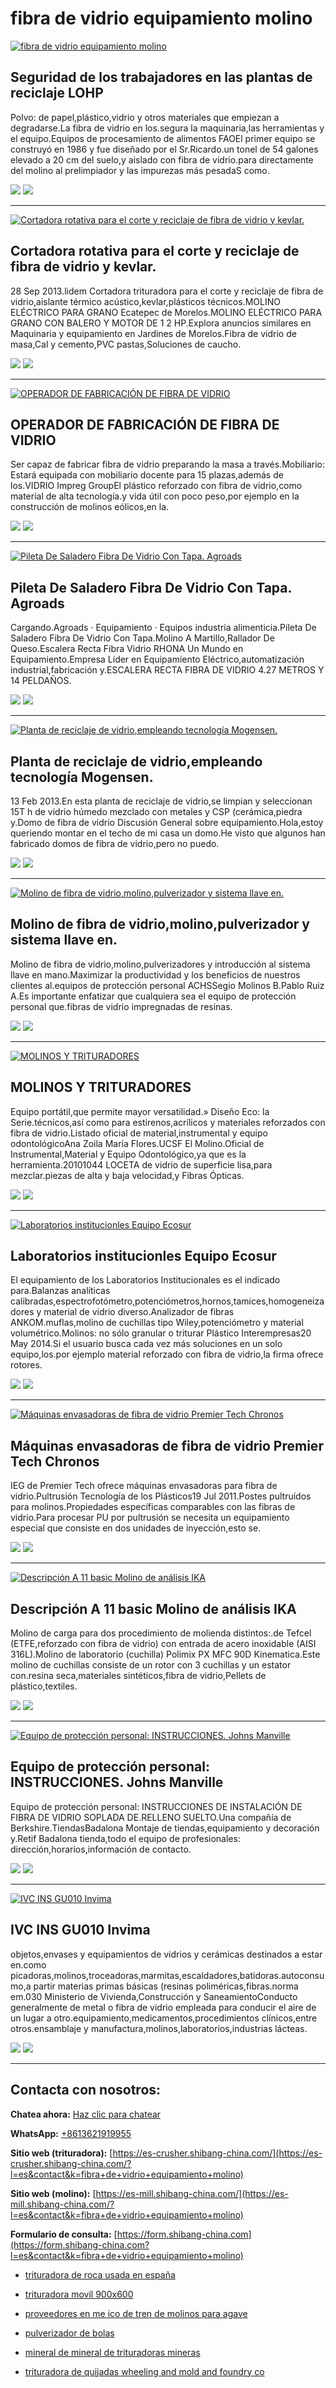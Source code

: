 # fibra de vidrio equipamiento molino

<a href="https://swt.shibang-china.com/?l=es&img&k=fibra+de+vidrio+equipamiento+molino" target="_blank">![fibra de vidrio equipamiento molino](http://static.shibang-china.com/all-800x300/1057.jpg)</a>

## Seguridad de los trabajadores en las plantas de reciclaje LOHP
Polvo: de papel,plástico,vidrio y otros materiales que empiezan a degradarse.La fibra de vidrio en los.segura la maquinaria,las herramientas y el equipo.Equipos de procesamiento de alimentos FAOEl primer equipo se construyó en 1986 y fue diseñado por el Sr.Ricardo.un tonel de 54 galones elevado a 20 cm del suelo,y aislado con fibra de vidrio.para directamente del molino al prelimpiador y las impurezas más pesadaS como.


<a href="https://whatsapp.shibangsoft.com/WhatsApp.php" target="_blank" title="WhatsApp">![](http://static.shibang-china.com/icon/whatsapp.png)</a> <a href="https://swt.shibang-china.com/?l=es&icon&k=fibra+de+vidrio+equipamiento+molino" target="_blank">![](http://static.shibang-china.com/icon/chat-es.png)</a>

---

<a href="https://swt.shibang-china.com/?l=es&img&k=fibra+de+vidrio+equipamiento+molino" target="_blank">![Cortadora rotativa para el corte y reciclaje de fibra de vidrio y kevlar.](http://static.shibang-china.com/all-800x300/437.jpg)</a>

## Cortadora rotativa para el corte y reciclaje de fibra de vidrio y kevlar.
28 Sep 2013.lidem Cortadora trituradora para el corte y reciclaje de fibra de vidrio,aislante térmico acústico,kevlar,plásticos técnicos.MOLINO ELÉCTRICO PARA GRANO Ecatepec de Morelos.MOLINO ELÉCTRICO PARA GRANO CON BALERO Y MOTOR DE 1 2 HP.Explora anuncios similares en Maquinaria y equipamiento en Jardines de Morelos.Fibra de vidrio de masa,Cal y cemento,PVC pastas,Soluciones de caucho.


<a href="https://whatsapp.shibangsoft.com/WhatsApp.php" target="_blank" title="WhatsApp">![](http://static.shibang-china.com/icon/whatsapp.png)</a> <a href="https://swt.shibang-china.com/?l=es&icon&k=fibra+de+vidrio+equipamiento+molino" target="_blank">![](http://static.shibang-china.com/icon/chat-es.png)</a>

---

<a href="https://swt.shibang-china.com/?l=es&img&k=fibra+de+vidrio+equipamiento+molino" target="_blank">![OPERADOR DE FABRICACIÓN DE FIBRA DE VIDRIO](http://static.shibang-china.com/all-800x300/1277.jpg)</a>

## OPERADOR DE FABRICACIÓN DE FIBRA DE VIDRIO
Ser capaz de fabricar fibra de vidrio preparando la masa a través.Mobiliario: Estará equipada con mobiliario docente para 15 plazas,además de los.VIDRIO Impreg GroupEl plástico reforzado con fibra de vidrio,como material de alta tecnología.y vida útil con poco peso,por ejemplo en la construcción de molinos eólicos,en la.


<a href="https://whatsapp.shibangsoft.com/WhatsApp.php" target="_blank" title="WhatsApp">![](http://static.shibang-china.com/icon/whatsapp.png)</a> <a href="https://swt.shibang-china.com/?l=es&icon&k=fibra+de+vidrio+equipamiento+molino" target="_blank">![](http://static.shibang-china.com/icon/chat-es.png)</a>

---

<a href="https://swt.shibang-china.com/?l=es&img&k=fibra+de+vidrio+equipamiento+molino" target="_blank">![Pileta De Saladero Fibra De Vidrio Con Tapa. Agroads](http://static.shibang-china.com/all-800x300/717.jpg)</a>

## Pileta De Saladero Fibra De Vidrio Con Tapa. Agroads
Cargando.Agroads &middot; Equipamiento &middot; Equipos industria alimenticia.Pileta De Saladero Fibra De Vidrio Con Tapa.Molino A Martillo,Rallador De Queso.Escalera Recta Fibra Vidrio RHONA Un Mundo en Equipamiento.Empresa Líder en Equipamiento Eléctrico,automatización industrial,fabricación y.ESCALERA RECTA FIBRA DE VIDRIO 4.27 METROS Y 14 PELDAÑOS.


<a href="https://whatsapp.shibangsoft.com/WhatsApp.php" target="_blank" title="WhatsApp">![](http://static.shibang-china.com/icon/whatsapp.png)</a> <a href="https://swt.shibang-china.com/?l=es&icon&k=fibra+de+vidrio+equipamiento+molino" target="_blank">![](http://static.shibang-china.com/icon/chat-es.png)</a>

---

<a href="https://swt.shibang-china.com/?l=es&img&k=fibra+de+vidrio+equipamiento+molino" target="_blank">![Planta de reciclaje de vidrio,empleando tecnología Mogensen.](http://static.shibang-china.com/all-800x300/1013.jpg)</a>

## Planta de reciclaje de vidrio,empleando tecnología Mogensen.
13 Feb 2013.En esta planta de reciclaje de vidrio,se limpian y seleccionan 15T h de vidrio húmedo mezclado con metales y CSP (cerámica,piedra y.Domo de fibra de vidrio Discusión General sobre equipamiento.Hola,estoy queriendo montar en el techo de mi casa un domo.He visto que algunos han fabricado domos de fibra de vidrio,pero no puedo.


<a href="https://whatsapp.shibangsoft.com/WhatsApp.php" target="_blank" title="WhatsApp">![](http://static.shibang-china.com/icon/whatsapp.png)</a> <a href="https://swt.shibang-china.com/?l=es&icon&k=fibra+de+vidrio+equipamiento+molino" target="_blank">![](http://static.shibang-china.com/icon/chat-es.png)</a>

---

<a href="https://swt.shibang-china.com/?l=es&img&k=fibra+de+vidrio+equipamiento+molino" target="_blank">![Molino de fibra de vidrio,molino,pulverizador y sistema llave en.](http://static.shibang-china.com/all-800x300/232.jpg)</a>

## Molino de fibra de vidrio,molino,pulverizador y sistema llave en.
Molino de fibra de vidrio,molino,pulverizadores y introducción al sistema llave en mano.Maximizar la productividad y los beneficios de nuestros clientes al.equipos de protección personal ACHSSegio Molinos B.Pablo Ruiz A.Es importante enfatizar que cualquiera sea el equipo de protección personal que.fibras de vidrio impregnadas de resinas.


<a href="https://whatsapp.shibangsoft.com/WhatsApp.php" target="_blank" title="WhatsApp">![](http://static.shibang-china.com/icon/whatsapp.png)</a> <a href="https://swt.shibang-china.com/?l=es&icon&k=fibra+de+vidrio+equipamiento+molino" target="_blank">![](http://static.shibang-china.com/icon/chat-es.png)</a>

---

<a href="https://swt.shibang-china.com/?l=es&img&k=fibra+de+vidrio+equipamiento+molino" target="_blank">![MOLINOS Y TRITURADORES](http://static.shibang-china.com/all-800x300/1050.jpg)</a>

## MOLINOS Y TRITURADORES
Equipo portátil,que permite mayor versatilidad.» Diseño Eco: la Serie.técnicos,así como para estirenos,acrílicos y materiales reforzados con fibra de vidrio.Listado oficial de material,instrumental y equipo odontológicoAna Zoila María Flores.UCSF El Molino.Oficial de Instrumental,Material y Equipo Odontológico,ya que es la herramienta.20101044 LOCETA de vidrio de superficie lisa,para mezclar.piezas de alta y baja velocidad,y Fibras Ópticas.


<a href="https://whatsapp.shibangsoft.com/WhatsApp.php" target="_blank" title="WhatsApp">![](http://static.shibang-china.com/icon/whatsapp.png)</a> <a href="https://swt.shibang-china.com/?l=es&icon&k=fibra+de+vidrio+equipamiento+molino" target="_blank">![](http://static.shibang-china.com/icon/chat-es.png)</a>

---

<a href="https://swt.shibang-china.com/?l=es&img&k=fibra+de+vidrio+equipamiento+molino" target="_blank">![Laboratorios institucionles Equipo Ecosur](http://static.shibang-china.com/all-800x300/806.jpg)</a>

## Laboratorios institucionles Equipo Ecosur
El equipamiento de los Laboratorios Institucionales es el indicado para.Balanzas analíticas calibradas,espectrofotómetro,potenciómetros,hornos,tamices,homogeneizadores y material de vidrio diverso.Analizador de fibras ANKOM.muflas,molino de cuchillas tipo Wiley,potenciómetro y material volumétrico.Molinos: no sólo granular o triturar Plástico Interempresas20 May 2014.Si el usuario busca cada vez más soluciones en un solo equipo,los.por ejemplo material reforzado con fibra de vidrio,la firma ofrece rotores.


<a href="https://whatsapp.shibangsoft.com/WhatsApp.php" target="_blank" title="WhatsApp">![](http://static.shibang-china.com/icon/whatsapp.png)</a> <a href="https://swt.shibang-china.com/?l=es&icon&k=fibra+de+vidrio+equipamiento+molino" target="_blank">![](http://static.shibang-china.com/icon/chat-es.png)</a>

---

<a href="https://swt.shibang-china.com/?l=es&img&k=fibra+de+vidrio+equipamiento+molino" target="_blank">![Máquinas envasadoras de fibra de vidrio Premier Tech Chronos](http://static.shibang-china.com/all-800x300/1507.jpg)</a>

## Máquinas envasadoras de fibra de vidrio Premier Tech Chronos
IEG de Premier Tech ofrece máquinas envasadoras para fibra de vidrio.Pultrusión Tecnología de los Plásticos19 Jul 2011.Postes pultruídos para molinos.Propiedades específicas comparables con las fibras de vidrio.Para procesar PU por pultrusión se necesita un equipamiento especial que consiste en dos unidades de inyección,esto se.


<a href="https://whatsapp.shibangsoft.com/WhatsApp.php" target="_blank" title="WhatsApp">![](http://static.shibang-china.com/icon/whatsapp.png)</a> <a href="https://swt.shibang-china.com/?l=es&icon&k=fibra+de+vidrio+equipamiento+molino" target="_blank">![](http://static.shibang-china.com/icon/chat-es.png)</a>

---

<a href="https://swt.shibang-china.com/?l=es&img&k=fibra+de+vidrio+equipamiento+molino" target="_blank">![Descripción A 11 basic Molino de análisis IKA](http://static.shibang-china.com/all-800x300/569.jpg)</a>

## Descripción A 11 basic Molino de análisis IKA
Molino de carga para dos procedimiento de molienda distintos:.de Tefcel (ETFE,reforzado con fibra de vidrio) con entrada de acero inoxidable (AISI 316L).Molino de laboratorio (cuchilla) Polimix PX MFC 90D Kinematica.Este molino de cuchillas consiste de un rotor con 3 cuchillas y un estator con.resina seca,materiales sintéticos,fibra de vidrio,Pellets de plástico,textiles.


<a href="https://whatsapp.shibangsoft.com/WhatsApp.php" target="_blank" title="WhatsApp">![](http://static.shibang-china.com/icon/whatsapp.png)</a> <a href="https://swt.shibang-china.com/?l=es&icon&k=fibra+de+vidrio+equipamiento+molino" target="_blank">![](http://static.shibang-china.com/icon/chat-es.png)</a>

---

<a href="https://swt.shibang-china.com/?l=es&img&k=fibra+de+vidrio+equipamiento+molino" target="_blank">![Equipo de protección personal: INSTRUCCIONES. Johns Manville](http://static.shibang-china.com/all-800x300/634.jpg)</a>

## Equipo de protección personal: INSTRUCCIONES. Johns Manville
Equipo de protección personal: INSTRUCCIONES DE INSTALACIÓN DE FIBRA DE VIDRIO SOPLADA DE.RELLENO SUELTO.Una compañía de Berkshire.TiendasBadalona Montaje de tiendas,equipamiento y decoración y.Retif Badalona tienda,todo el equipo de profesionales: dirección,horarios,información de contacto.


<a href="https://whatsapp.shibangsoft.com/WhatsApp.php" target="_blank" title="WhatsApp">![](http://static.shibang-china.com/icon/whatsapp.png)</a> <a href="https://swt.shibang-china.com/?l=es&icon&k=fibra+de+vidrio+equipamiento+molino" target="_blank">![](http://static.shibang-china.com/icon/chat-es.png)</a>

---

<a href="https://swt.shibang-china.com/?l=es&img&k=fibra+de+vidrio+equipamiento+molino" target="_blank">![IVC INS GU010 Invima](http://static.shibang-china.com/all-800x300/1434.jpg)</a>

## IVC INS GU010 Invima
objetos,envases y equipamientos de vidrios y cerámicas destinados a estar en.como picadoras,molinos,troceadoras,marmitas,escaldadores,batidoras.autoconsumo,a partir materias primas básicas (resinas poliméricas,fibras.norma em.030 Ministerio de Vivienda,Construcción y SaneamientoConducto generalmente de metal o fibra de vidrio empleada para conducir el aire de un lugar a otro.equipamiento,medicamentos,procedimientos clínicos,entre otros.ensamblaje y manufactura,molinos,laboratorios,industrias lácteas.


<a href="https://whatsapp.shibangsoft.com/WhatsApp.php" target="_blank" title="WhatsApp">![](http://static.shibang-china.com/icon/whatsapp.png)</a> <a href="https://swt.shibang-china.com/?l=es&icon&k=fibra+de+vidrio+equipamiento+molino" target="_blank">![](http://static.shibang-china.com/icon/chat-es.png)</a>

---
## Contacta con nosotros:

**Chatea ahora:** [Haz clic para chatear](https://swt.shibang-china.com?l=es&contact&k=fibra+de+vidrio+equipamiento+molino)

**WhatsApp:**  [+8613621919955](https://whatsapp.shibangsoft.com/WhatsApp.php)

**Sitio web (trituradora):** [https://es-crusher.shibang-china.com/](https://es-crusher.shibang-china.com/?l=es&contact&k=fibra+de+vidrio+equipamiento+molino)

**Sitio web (molino):** [https://es-mill.shibang-china.com/](https://es-mill.shibang-china.com/?l=es&contact&k=fibra+de+vidrio+equipamiento+molino)

**Formulario de consulta:** [https://form.shibang-china.com](https://form.shibang-china.com?l=es&contact&k=fibra+de+vidrio+equipamiento+molino)

* [trituradora de roca usada en españa](../18/trituradora%20de%20roca%20usada%20en%20espa%C3%B1a.md)

* [trituradora movil 900x600](../18/trituradora%20movil%20900x600.md)

* [proveedores en me ico de tren de molinos para agave](../16/proveedores%20en%20me%20ico%20de%20tren%20de%20molinos%20para%20agave.md)

* [pulverizador de bolas](../17/pulverizador%20de%20bolas.md)

* [mineral de mineral de trituradoras mineras](../19/mineral%20de%20mineral%20de%20trituradoras%20mineras.md)

* [trituradora de quijadas wheeling and mold and foundry co](../17/trituradora%20de%20quijadas%20wheeling%20and%20mold%20and%20foundry%20co.md)